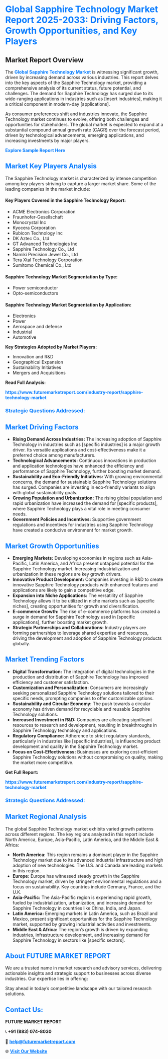 <h1 style="color: #007BFF;">Global Sapphire Technology Market Report 2025-2033: Driving Factors, Growth Opportunities, and Key Players</h1>

<section id="overview">
<h2>Market Report Overview</h2>
<p>The <a href="https://www.futuremarketreport.com/industry-report/sapphire-technology-market" style="color: #007BFF; text-decoration: none;"><strong>Global Sapphire Technology Market</strong></a> is witnessing significant growth, driven by increasing demand across various industries. This report delves into the key aspects of the Sapphire Technology market, providing a comprehensive analysis of its current status, future potential, and challenges. The demand for Sapphire Technology has surged due to its wide-ranging applications in industries such as [insert industries], making it a critical component in modern-day [applications].</p>
<p>As consumer preferences shift and industries innovate, the Sapphire Technology market continues to evolve, offering both challenges and opportunities for stakeholders. The global market is expected to expand at a substantial compound annual growth rate (CAGR) over the forecast period, driven by technological advancements, emerging applications, and increasing investments by major players.</p>
</section>

<section id="overview">
<p><a href="https://www.futuremarketreport.com/request-sample/reportId=84585" style="color: #007BFF; text-decoration: none;"><strong>Explore Sample Report Here</strong></a></p>
</section>

<section id="key-players">
<h2 style="color: #007BFF;">Market Key Players Analysis</h2>
<p>The Sapphire Technology market is characterized by intense competition among key players striving to capture a larger market share. Some of the leading companies in the market include:</p>
<h4>Key Players Covered in the Sapphire Technology Report:</h4>
<ul><li>ACME Electronics Corporation</li><li>Fraunhofer-Gesellschaft</li><li>Monocrystal Inc</li><li>Kyocera Corporation</li><li>Rubicon Technology Inc</li><li>DK Aztec Co., Ltd</li><li>GT Advanced Technologies Inc</li><li>Sapphire Technology Co., Ltd</li><li>Namiki Precision Jewel Co., Ltd</li><li>Tera Xtal Technology Corporation</li><li>Sumitomo Chemical Co., Ltd</li></ul>
<h4>Sapphire Technology Market Segmentation by Type:</h4>
<ul><li>Power semiconductor</li><li>Opto-semiconductors</li></ul>

<h4>Sapphire Technology Market Segmentation by Application:</h4>
<ul><li>Electronics</li><li>Power</li><li>Aerospace and defense</li><li>Industrial</li><li>Automotive</li></ul>
<p><strong>Key Strategies Adopted by Market Players:</strong></p>
<ul>
<li>Innovation and R&D</li>
<li>Geographical Expansion</li>
<li>Sustainability Initiatives</li>
<li>Mergers and Acquisitions</li>
</ul>
</section>

<section>
<p><strong>Read Full Analysis: </strong></p><a href="https://www.futuremarketreport.com/industry-report/sapphire-technology-market" style="color: #007BFF; text-decoration: none;"><strong>https://www.futuremarketreport.com/industry-report/sapphire-technology-market</strong></a>
<h3 style="color: #007BFF;">Strategic Questions Addressed:</h3>
</section>

<section id="driving-factors">
<h2 style="color: #007BFF;">Market Driving Factors</h2>
<ul>
<li><strong>Rising Demand Across Industries:</strong> The increasing adoption of Sapphire Technology in industries such as [specific industries] is a major growth driver. Its versatile applications and cost-effectiveness make it a preferred choice among manufacturers.</li>
<li><strong>Technological Advancements:</strong> Continuous innovations in production and application technologies have enhanced the efficiency and performance of Sapphire Technology, further boosting market demand.</li>
<li><strong>Sustainability and Eco-Friendly Initiatives:</strong> With growing environmental concerns, the demand for sustainable Sapphire Technology solutions has surged. Companies are investing in eco-friendly variants to align with global sustainability goals.</li>
<li><strong>Growing Population and Urbanization:</strong> The rising global population and rapid urbanization have increased the demand for [specific products], where Sapphire Technology plays a vital role in meeting consumer needs.</li>
<li><strong>Government Policies and Incentives:</strong> Supportive government regulations and incentives for industries using Sapphire Technology have created a conducive environment for market growth.</li>
</ul>
</section>

<section id="growth-opportunities">
<h2 style="color: #007BFF;">Market Growth Opportunities</h2>
<ul>
<li><strong>Emerging Markets:</strong> Developing economies in regions such as Asia-Pacific, Latin America, and Africa present untapped potential for the Sapphire Technology market. Increasing industrialization and urbanization in these regions are key growth drivers.</li>
<li><strong>Innovative Product Development:</strong> Companies investing in R&D to create innovative Sapphire Technology products with enhanced features and applications are likely to gain a competitive edge.</li>
<li><strong>Expansion into Niche Applications:</strong> The versatility of Sapphire Technology allows it to be utilized in niche markets such as [specific niches], creating opportunities for growth and diversification.</li>
<li><strong>E-commerce Growth:</strong> The rise of e-commerce platforms has created a surge in demand for Sapphire Technology used in [specific applications], further boosting market growth.</li>
<li><strong>Strategic Partnerships and Collaborations:</strong> Industry players are forming partnerships to leverage shared expertise and resources, driving the development and adoption of Sapphire Technology products globally.</li>
</ul>
</section>

<section id="trending-factors">
<h2 style="color: #007BFF;">Market Trending Factors</h2>
<ul>
<li><strong>Digital Transformation:</strong> The integration of digital technologies in the production and distribution of Sapphire Technology has improved efficiency and customer satisfaction.</li>
<li><strong>Customization and Personalization:</strong> Consumers are increasingly seeking personalized Sapphire Technology solutions tailored to their specific needs, prompting companies to offer customizable options.</li>
<li><strong>Sustainability and Circular Economy:</strong> The push towards a circular economy has driven demand for recyclable and reusable Sapphire Technology solutions.</li>
<li><strong>Increased Investment in R&D:</strong> Companies are allocating significant resources to research and development, resulting in breakthroughs in Sapphire Technology technology and applications.</li>
<li><strong>Regulatory Compliance:</strong> Adherence to strict regulatory standards, particularly in industries like [specific industries], is influencing product development and quality in the Sapphire Technology market.</li>
<li><strong>Focus on Cost-Effectiveness:</strong> Businesses are exploring cost-efficient Sapphire Technology solutions without compromising on quality, making the market more competitive.</li>
</ul>
</section>

<section>
<p><strong>Get Full Report: </strong></p><a href="https://www.futuremarketreport.com/industry-report/sapphire-technology-market" style="color: #007BFF; text-decoration: none;"><strong>https://www.futuremarketreport.com/industry-report/sapphire-technology-market</strong></a>
<h3 style="color: #007BFF;">Strategic Questions Addressed:</h3>
</section>


<section id="regional-analysis">
<h2 style="color: #007BFF;">Market Regional Analysis</h2>
<p>The global Sapphire Technology market exhibits varied growth patterns across different regions. The key regions analyzed in this report include North America, Europe, Asia-Pacific, Latin America, and the Middle East & Africa:</p>
<ul>
<li><strong>North America:</strong> This region remains a dominant player in the Sapphire Technology market due to its advanced industrial infrastructure and high adoption of new technologies. The U.S. and Canada are leading markets in this region.</li>
<li><strong>Europe:</strong> Europe has witnessed steady growth in the Sapphire Technology market, driven by stringent environmental regulations and a focus on sustainability. Key countries include Germany, France, and the U.K.</li>
<li><strong>Asia-Pacific:</strong> The Asia-Pacific region is experiencing rapid growth, fueled by industrialization, urbanization, and increasing demand for Sapphire Technology in countries like China, India, and Japan.</li>
<li><strong>Latin America:</strong> Emerging markets in Latin America, such as Brazil and Mexico, present significant opportunities for the Sapphire Technology market, supported by growing industrial activities and investments.</li>
<li><strong>Middle East & Africa:</strong> The region’s growth is driven by expanding industries, infrastructure development, and increasing demand for Sapphire Technology in sectors like [specific sectors].</li>
</ul>
</section>

<footer>
<h2 style="color: #007BFF;">About FUTURE MARKET REPORT</h2>
<p>We are a trusted name in market research and advisory services, delivering actionable insights and strategic support to businesses across diverse industries. Our expertise lies in offering:</p>

<p>Stay ahead in today’s competitive landscape with our tailored research solutions.</p>

<h2 style="color: #007BFF;">Contact Us:</h2>
<p><strong>FUTURE MARKET REPORT</strong></p>
<p>📞 <strong>+91 (883) 074-8030</strong></p>
<p>📧 <strong><a href="mailto:help@futuremarketreport.com" style="color: #007BFF;">help@futuremarketreport.com</a></strong></p>
<p>🌐 <strong><a href="https://www.futuremarketreport.com/" style="color: #007BFF;">Visit Our Website</a></strong></p>
</footer>